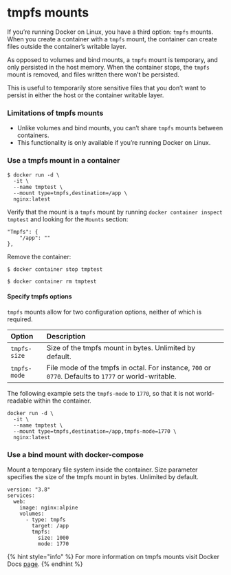 # tmpfs mounts

If you’re running Docker on Linux, you have a third option: `tmpfs` mounts. When you create a container with a `tmpfs` mount, the container can create files outside the container’s writable layer.

As opposed to volumes and bind mounts, a `tmpfs` mount is temporary, and only persisted in the host memory. When the container stops, the `tmpfs` mount is removed, and files written there won’t be persisted.

This is useful to temporarily store sensitive files that you don’t want to persist in either the host or the container writable layer.

### Limitations of tmpfs mounts <a id="limitations-of-tmpfs-mounts"></a>

* Unlike volumes and bind mounts, you can’t share `tmpfs` mounts between containers.
* This functionality is only available if you’re running Docker on Linux.

### Use a tmpfs mount in a container <a id="use-a-tmpfs-mount-in-a-container"></a>

```text
$ docker run -d \
  -it \
  --name tmptest \
  --mount type=tmpfs,destination=/app \
  nginx:latest
```

Verify that the mount is a `tmpfs` mount by running `docker container inspect tmptest` and looking for the `Mounts` section:

```text
"Tmpfs": {
    "/app": ""
},
```

Remove the container:

```text
$ docker container stop tmptest

$ docker container rm tmptest
```

#### Specify tmpfs options <a id="specify-tmpfs-options"></a>

`tmpfs` mounts allow for two configuration options, neither of which is required.

| Option | Description |
| :--- | :--- |
| `tmpfs-size` | Size of the tmpfs mount in bytes. Unlimited by default. |
| `tmpfs-mode` | File mode of the tmpfs in octal. For instance, `700` or `0770`. Defaults to `1777` or world-writable. |

The following example sets the `tmpfs-mode` to `1770`, so that it is not world-readable within the container.

```text
docker run -d \
  -it \
  --name tmptest \
  --mount type=tmpfs,destination=/app,tmpfs-mode=1770 \
  nginx:latest
```

### Use a bind mount with docker-compose

Mount a temporary file system inside the container. Size parameter specifies the size of the tmpfs mount in bytes. Unlimited by default.

```text
version: "3.8"
services:
  web:
    image: nginx:alpine
    volumes:
      - type: tmpfs
        target: /app
        tmpfs:
          size: 1000
          mode: 1770
```

{% hint style="info" %}
For more information on tmpfs mounts visit Docker Docs [page](https://docs.docker.com/storage/tmpfs/).
{% endhint %}


